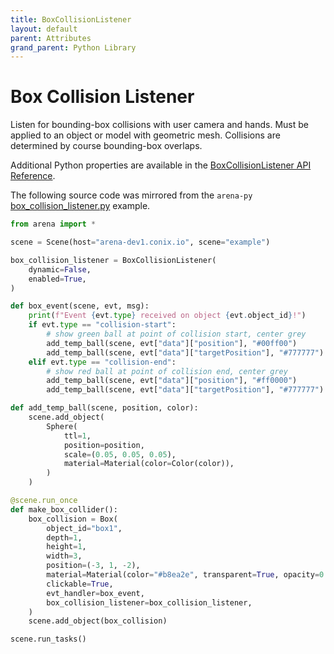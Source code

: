 ```yaml
---
title: BoxCollisionListener
layout: default
parent: Attributes
grand_parent: Python Library
---
```


# Box Collision Listener

Listen for bounding-box collisions with user camera and hands. Must be applied to an object or model with geometric mesh. Collisions are determined by course bounding-box overlaps.

Additional Python properties are available in the [BoxCollisionListener API Reference](/content/python-api/attributes/box_collision_listener).

The following source code was mirrored from the `arena-py` [box_collision_listener.py](https://github.com/arenaxr/arena-py/blob/master/examples/attributes/box_collision_listener.py) example.

```python
from arena import *

scene = Scene(host="arena-dev1.conix.io", scene="example")

box_collision_listener = BoxCollisionListener(
    dynamic=False,
    enabled=True,
)

def box_event(scene, evt, msg):
    print(f"Event {evt.type} received on object {evt.object_id}!")
    if evt.type == "collision-start":
        # show green ball at point of collision start, center grey
        add_temp_ball(scene, evt["data"]["position"], "#00ff00")
        add_temp_ball(scene, evt["data"]["targetPosition"], "#777777")
    elif evt.type == "collision-end":
        # show red ball at point of collision end, center grey
        add_temp_ball(scene, evt["data"]["position"], "#ff0000")
        add_temp_ball(scene, evt["data"]["targetPosition"], "#777777")

def add_temp_ball(scene, position, color):
    scene.add_object(
        Sphere(
            ttl=1,
            position=position,
            scale=(0.05, 0.05, 0.05),
            material=Material(color=Color(color)),
        )
    )

@scene.run_once
def make_box_collider():
    box_collision = Box(
        object_id="box1",
        depth=1,
        height=1,
        width=3,
        position=(-3, 1, -2),
        material=Material(color="#b8ea2e", transparent=True, opacity=0.3),
        clickable=True,
        evt_handler=box_event,
        box_collision_listener=box_collision_listener,
    )
    scene.add_object(box_collision)

scene.run_tasks()
```
